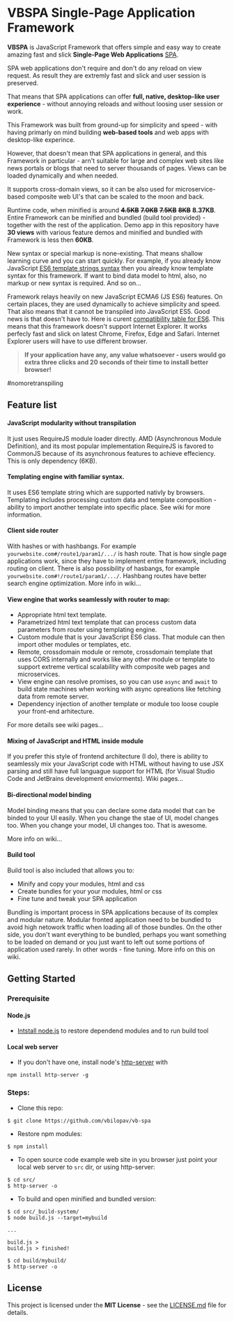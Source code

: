 # VBSPA Single-Page Application Framework

**VBSPA** is JavaScript Framework that offers simple and easy way to create amazing fast and slick **Single-Page Web Applications** [SPA](https://en.wikipedia.org/wiki/Single-page_application).

SPA web applications don't require and don't do any reload on view request. As result they are extremly fast and slick and user session is preserved. 

That means that SPA applications can offer **full, native, desktop-like user experience** - without annoying reloads and without loosing user session or work.

This Framework was built from ground-up for simplicity and speed - with having primarly on mind building **web-based tools** and web apps with desktop-like experince.

However, that doesn't mean that SPA applications in general, and this Framework in particular - arn't suitable for large and complex web sites like news portals or blogs that need to server thousands of pages. Views can be loaded dynamically and when needed. 

It supports cross-domain views, so it can be also used for microservice-based composite web UI's that can be scaled to the moon and back.

Runtime code, when minified is around ~~**4.5KB**~~ ~~**7.0KB**~~ ~~**7.5KB**~~ ~~**8KB**~~ **8.37KB**. Entire Framework can be minified and bundled (build tool provided) - together with the rest of the application. Demo app in this repository have **30 views** with various feature demos and minified and bundled with Framework is less then **60KB**.

New syntax or special markup is none-existing. That means shallow learning curve and you can start quickly. For example, if you already know JavaScript [ES6 template strings syntax](https://developer.mozilla.org/en-US/docs/Web/JavaScript/Reference/Template_literals) then you already know template syntax for this framework. If want to bind data model to html, also, no markup or new syntax is required. And so on...

Framework relays heavily on new JavaScript ECMA6 (JS ES6) features. On certain places, they are used dynamically to achieve simplicity and speed. That also means that it cannot be transpiled into JavaScript ES5. Good news is that doesn't have to. Here is curent [compatibility table for ES6](https://kangax.github.io/compat-table/es6/). This means that this framework doesn't support Internet Explorer. It works perfecly fast and slick on latest Chrome, Firefox, Edge and Safari. Internet Explorer users will have to use different browser. 


> **If your application have any, any value whatsoever - users would go extra three clicks and 20 seconds of their time to install better browser!**  

#nomoretranspiling


## Feature list

#### JavaScript modularity without transpilation

It just uses RequireJS module loader directly. AMD (Asynchronous Module Definition), and its most popular implementation RequireJS is favored to CommonJS because of its asynchronous features to achieve effeciency. This is only dependency (6KB).

#### Templating engine with familiar syntax. 

It uses ES6 template string which are supported nativly by browsers. Templating includes processing custom data and template composition  - ability to import another template into specific place. See wiki for more information.

#### Client side router 

With hashes or with hashbangs. For example `yourwebsite.com#/route1/param1/.../` is hash route. That is how single page applications work, since they have to implement entire framework, including routing on client. There is also possibility of hasbangs, for example `yourwebsite.com#!/route1/param1/.../`. Hashbang routes have better search engine optimization. More info in wiki...

####  View engine that works seamlessly with router to map:

- Appropriate html text template.
- Parametrized html text template that can process custom data parameters from router using templating engine.
- Custom module that is your JavaScript ES6 class. That module can then import other modules or templates, etc.
- Remote, crossdomain module or remote, crossdomain template that uses CORS internally and works like any other module or template to support extreme vertical scalability with composite web pages and microservices.
- View engine can resolve promises, so you can use `async` and `await` to build state machines when working with async opreations like fetching data from remote server.
- Dependency injection of another template or module too loose couple your front-end arhitecture.

For more details see wiki pages...

#### Mixing of JavaScript and HTML inside module

If you prefer this style of frontend architecture (I do), there is ability to seamlessly mix your JavaScript code with HTML without 
having to use JSX parsing and still have full languague support for HTML (for Visual Studio Code and JetBrains development enviorments).
Wiki pages...

#### Bi-directional model binding

Model binding means that you can declare some data model that can be binded to your UI easily. When you change the stae of UI, model changes too. When you change your model, UI changes too. That is awesome.

More info on wiki...

#### Build tool

Build tool is also included that allows you to:

- Minify and copy your modules, html and css
- Create bundles for your your modules, html or css
- Fine tune and tweak your SPA application

Bundling is important process in SPA applications because of its complex and modular nature. 
Modular fronted application need to be bundled to avoid high netowork traffic when loading all of those bundles. On the other side, you don't want everything to be bundled, perhaps you want
something to be loaded on demand or you just want to left out some portions of application used rarely. In other words - fine tuning. More info on this on wiki. 

## Getting Started

### Prerequisite

#### Node.js

- [Intstall node.js](https://nodejs.org/en/download/) to restore dependend modules and to run build tool

#### Local web server

- If you don't have one, install node's [http-server](https://www.npmjs.com/package/http-server) with
```
npm install http-server -g
```

### Steps:

- Clone this repo:

```
$ git clone https://github.com/vbilopav/vb-spa
```

- Restore npm modules:

```
$ npm install
```

- To open source code example web site in you browser just point your local web server to
`src` dir, or using http-server:

```
$ cd src/
$ http-server -o
```

- To build and open minified and bundled version:
```
$ cd src/_build-system/
$ node build.js --target=mybuild

...

build.js >
build.js > finished!

$ cd build/mybuild/
$ http-server -o
```

## License

This project is licensed under the **MIT License** - see the [LICENSE.md](LICENSE.md) file for details.

